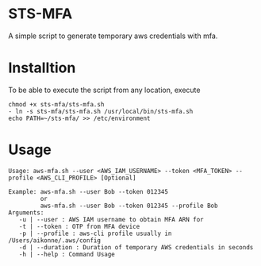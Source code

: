 # STS-MFA

A simple script to generate temporary aws credentials with mfa.

# Installtion
To be able to execute the script from any location, execute
```
chmod +x sts-mfa/sts-mfa.sh
- ln -s sts-mfa/sts-mfa.sh /usr/local/bin/sts-mfa.sh
echo PATH=~/sts-mfa/ >> /etc/environment
```
# Usage

```
Usage: aws-mfa.sh --user <AWS_IAM_USERNAME> --token <MFA_TOKEN> --profile <AWS_CLI_PROFILE> [Optional]

Example: aws-mfa.sh --user Bob --token 012345
         or
         aws-mfa.sh --user Bob --token 012345 --profile Bob
Arguments:
   -u | --user : AWS IAM username to obtain MFA ARN for
   -t | --token : OTP from MFA device
   -p | --profile : aws-cli profile usually in /Users/aikonne/.aws/config
   -d | --duration : Duration of temporary AWS credentials in seconds
   -h | --help : Command Usage
```

